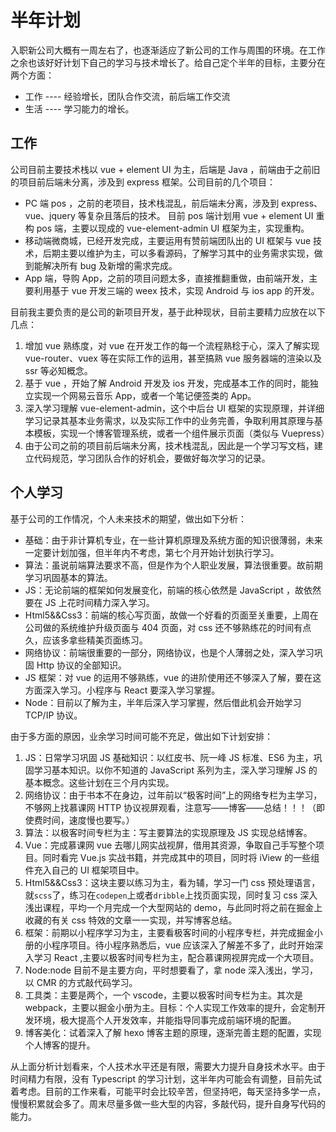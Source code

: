# 半年计划


入职新公司大概有一周左右了，也逐渐适应了新公司的工作与周围的环境。在工作之余也该好好计划下自己的学习与技术增长了。给自己定个半年的目标，主要分在两个方面：

- 工作 ---- 经验增长，团队合作交流，前后端工作交流
- 生活 ---- 学习能力的增长。

## 工作

公司目前主要技术栈以 vue + element UI 为主，后端是 Java ，前端由于之前旧的项目前后端未分离，涉及到 express 框架。公司目前的几个项目：

- PC 端 pos ，之前的老项目，技术栈混乱，前后端未分离，涉及到 express、vue、jquery 等复杂且落后的技术。
  目前 pos 端计划用 vue + element UI 重构 pos 端，主要以现成的 vue-element-admin UI 框架为主，实现重构。
- 移动端微商城，已经开发完成，主要运用有赞前端团队出的 UI 框架与 vue 技术，后期主要以维护为主，可以多看源码，了解学习其中的业务需求实现，做到能解决所有 bug 及新增的需求完成。
- App 端，导购 App，之前的项目问题太多，直接推翻重做，由前端开发，主要利用基于 vue 开发三端的 weex 技术，实现 Android 与 ios app 的开发。

目前我主要负责的是公司的新项目开发，基于此种现状，目前主要精力应放在以下几点：

<!-- more -->

1. 增加 vue 熟练度，对 vue 在开发工作的每一个流程熟稔于心，深入了解实现 vue-router、vuex 等在实际工作的运用，甚至搞熟 vue 服务器端的渲染以及 ssr 等必知概念。
2. 基于 vue ，开始了解 Android 开发及 ios 开发，完成基本工作的同时，能独立实现一个网易云音乐 App，或者一个笔记便签类的 App。
3. 深入学习理解 vue-element-admin，这个中后台 UI 框架的实现原理，并详细学习记录其基本业务需求，以及实际工作中的业务完善，争取利用其原理与基本模板，实现一个博客管理系统，或者一个组件展示页面（类似与 Vuepress）
4. 由于公司之前的项目前后端未分离，技术栈混乱，因此是一个学习写文档，建立代码规范，学习团队合作的好机会，要做好每次学习的记录。

## 个人学习

基于公司的工作情况，个人未来技术的期望，做出如下分析：

- 基础：由于非计算机专业，在一些计算机原理及系统方面的知识很薄弱，未来一定要计划加强，但半年内不考虑，第七个月开始计划执行学习。
- 算法：虽说前端算法要求不高，但是作为个人职业发展，算法很重要。故前期学习巩固基本的算法。
- JS：无论前端的框架如何发展变化，前端的核心依然是 JavaScript ，故依然要在 JS 上花时间精力深入学习。
- Html5&&Css3：前端的核心写页面，故做一个好看的页面至关重要，上周在公司做的系统维护升级页面与 404 页面，对 css 还不够熟练花的时间有点久，应该多拿些精美页面练习。
- 网络协议：前端很重要的一部分，网络协议，也是个人薄弱之处，深入学习巩固 Http 协议的全部知识。
- JS 框架：对 vue 的运用不够熟练，vue 的进阶使用还不够深入了解，要在这方面深入学习。小程序与 React 要深入学习掌握。
- Node：目前以了解为主，半年后深入学习掌握，然后借此机会开始学习 TCP/IP 协议。

由于多方面的原因，业余学习时间可能不充足，做出如下计划安排：

1. JS：日常学习巩固 JS 基础知识：以红皮书、阮一峰 JS 标准、ES6 为主，巩固学习基本知识。以你不知道的 JavaScript 系列为主，深入学习理解 JS 的基本概念。这些计划在三个月内实现。
2. 网络协议：由于书本不在身边，过年前以“极客时间”上的网络专栏为主学习，不够网上找慕课网 HTTP 协议视屏观看，注意写——博客——总结！！！（即使费时间，速度慢也要写。）
3. 算法：以极客时间专栏为主：写主要算法的实现原理及 JS 实现总结博客。
4. Vue：完成慕课网 vue 去哪儿网实战视屏，借用其资源，争取自己手写整个项目。同时看完 Vue.js 实战书籍，并完成其中的项目，同时将 iView 的一些组件充入自己的 UI 框架项目中。
5. Html5&&Css3：这块主要以练习为主，看为辅，学习一门 css 预处理语言，就`scss`了，练习在`codepen`上或者`dribble`上找页面实现，同时复习 css 深入浅出课程，平均一个月完成一个大型网站的 demo，与此同时将之前在掘金上收藏的有关 css 特效的文章一一实现，并写博客总结。
6. 框架：前期以小程序学习为主，主要看极客时间的小程序专栏，并完成掘金小册的小程序项目。待小程序熟悉后，vue 应该深入了解差不多了，此时开始深入学习 React ,主要以极客时间专栏为主，配合慕课网视屏完成一个大项目。
7. Node:node 目前不是主要方向，平时想要看了，拿 node 深入浅出，学习，以 CMR 的方式敲代码学习。
8. 工具类：主要是两个，一个 vscode，主要以极客时间专栏为主。其次是 webpack，主要以掘金小册为主。目标：个人实现工作效率的提升，会定制开发环境，极大提高个人开发效率，并能指导同事完成前端环境的配置。
9. 博客美化：试着深入了解 hexo 博客主题的原理，逐渐完善主题的配置，实现个人博客的提升。

从上面分析计划看来，个人技术水平还是有限，需要大力提升自身技术水平。由于时间精力有限，没有 Typescript 的学习计划，这半年内可能会有调整，目前先试着考虑。目前的工作来看，可能平时会比较辛苦，但坚持吧，每天坚持多学一点，慢慢积累就会多了。周末尽量多做一些大型的内容，多敲代码，提升自身写代码的能力。

